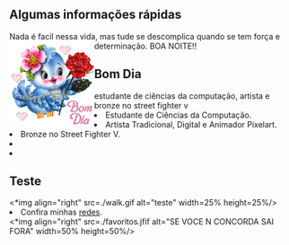 <h2> Algumas informações rápidas</h2>

Nada é facil nessa vida, mas tude se descomplica quando se tem força e determinação. BOA NOITE!!
<img align="left" src=./4b8274cdd4bb64b7ec094cd5c3d7d306.gif alt="teste" width=30% height=30%/>
<h2> Bom Dia</h2>
estudante de ciências da computação, artista e bronze no street fighter v
    <li> Estudante de Ciências da Computação.</li>
    <li> Artista Tradicional, Digital e Animador Pixelart.</li>
    <li> Bronze no Street Fighter V.</li>
    <li>
    <li>

<h2> Teste</h2>
<*img align="right" src=./walk.gif alt="teste" width=25% height=25%/>
<li>Confira minhas <a href="https://mazarafa.github.io/">redes</a>.</li>
<*img align="right" src=./favoritos.jfif alt="SE VOCE N CONCORDA SAI FORA" width=50% height=50%/>
